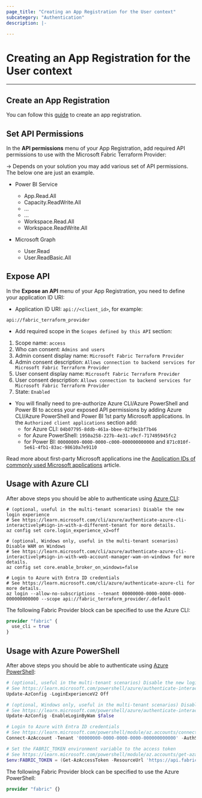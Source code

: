 ```yaml
---
page_title: "Creating an App Registration for the User context"
subcategory: "Authentication"
description: |-

---
```


# Creating an App Registration for the User context

---

## Create an App Registration

You can follow this [guide](https://learn.microsoft.com/entra/identity-platform/quickstart-register-app#register-an-application) to create an app registration.

## Set API Permissions

In the **API permissions** menu of your App Registration, add required API permissions to use with the Microsoft Fabric Terraform Provider:

-> Depends on your solution you may add various set of API permissions. The below one are just an example.

- Power BI Service
  - App.Read.All
  - Capacity.ReadWrite.All
  - ...
  - ...
  - Workspace.Read.All
  - Workspace.ReadWrite.All

- Microsoft Graph
  - User.Read
  - User.ReadBasic.All

## Expose API

In the **Expose an API** menu of your App Registration, you need to define your application ID URI:

- Application ID URI: `api://<client_id>`, for example:

```text
api://fabric_terraform_provider
```

- Add required scope in the `Scopes defined by this API` section:

1. Scope name: `access`
1. Who can consent: `Admins and users`
1. Admin consent display name: `Microsoft Fabric Terraform Provider`
1. Admin consent description: `Allows connection to backend services for Microsoft Fabric Terraform Provider`
1. User consent display name: `Microsoft Fabric Terraform Provider`
1. User consent description: `Allows connection to backend services for Microsoft Fabric Terraform Provider`
1. State: `Enabled`

- You will finally need to pre-authorize Azure CLI/Azure PowerShell and Power BI to access your exposed API permissions by adding Azure CLI/Azure PowerShell and Power BI 1st party Microsoft applications. In the `Authorized client applications` section add:
  - for Azure CLI: `04b07795-8ddb-461a-bbee-02f9e1bf7b46`
  - for Azure PowerShell: `1950a258-227b-4e31-a9cf-717495945fc2`
  - for Power BI: `00000009-0000-0000-c000-000000000000` and `871c010f-5e61-4fb1-83ac-98610a7e9110`

Read more about first-party Microsoft applications ine the [Application IDs of commonly used Microsoft applications](https://learn.microsoft.com/troubleshoot/azure/entra/entra-id/governance/verify-first-party-apps-sign-in#application-ids-of-commonly-used-microsoft-applications) article.

## Usage with Azure CLI

After above steps you should be able to authenticate using [Azure CLI](https://learn.microsoft.com/cli/azure/):

```shell
# (optional, useful in the multi-tenant scenarios) Disable the new login experience
# See https://learn.microsoft.com/cli/azure/authenticate-azure-cli-interactively#sign-in-with-a-different-tenant for more details.
az config set core.login_experience_v2=off

# (optional, Windows only, useful in the multi-tenant scenarios) Disable WAM on Windows
# See https://learn.microsoft.com/cli/azure/authenticate-azure-cli-interactively#sign-in-with-web-account-manager-wam-on-windows for more details.
az config set core.enable_broker_on_windows=false

# Login to Azure with Entra ID credentials
# See https://learn.microsoft.com/cli/azure/authenticate-azure-cli for more details.
az login --allow-no-subscriptions --tenant 00000000-0000-0000-0000-000000000000 --scope api://fabric_terraform_provider/.default
```

The following Fabric Provider block can be specified to use the Azure CLI:

```terraform
provider "fabric" {
  use_cli = true
}
```

## Usage with Azure PowerShell

After above steps you should be able to authenticate using [Azure PowerShell](https://learn.microsoft.com/powershell/azure/):

```powershell
# (optional, useful in the multi-tenant scenarios) Disable the new login experience
# See https://learn.microsoft.com/powershell/azure/authenticate-interactive#disable-the-new-login-experience for more details.
Update-AzConfig -LoginExperienceV2 Off

# (optional, Windows only, useful in the multi-tenant scenarios) Disable WAM on Windows
# See https://learn.microsoft.com/powershell/azure/authenticate-interactive#web-account-manager-wam for more details.
Update-AzConfig -EnableLoginByWam $false

# Login to Azure with Entra ID credentials
# See https://learn.microsoft.com/powershell/module/az.accounts/connect-azaccount for more details.
Connect-AzAccount -Tenant '00000000-0000-0000-0000-000000000000' -AuthScope 'api://fabric_terraform_provider'

# Set the FABRIC_TOKEN environment variable to the access token
# See https://learn.microsoft.com/powershell/module/az.accounts/get-azaccesstoken for more details.
$env:FABRIC_TOKEN = (Get-AzAccessToken -ResourceUrl 'https://api.fabric.microsoft.com').Token
```

The following Fabric Provider block can be specified to use the Azure PowerShell:

```terraform
provider "fabric" {}
```
